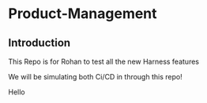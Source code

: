 # Product-Management

## Introduction

This Repo is for Rohan to test all the new Harness features 

We will be simulating both Ci/CD in through this repo!

Hello
